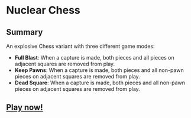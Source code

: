 # Nuclear Chess

## Summary

An explosive Chess variant with three different game modes:
* **Full Blast**: When a capture is made, both pieces and all pieces on adjacent squares are removed from play.
* **Keep Pawns**: When a capture is made, both pieces and all non-pawn pieces on adjacent squares are removed from play.
* **Dead Square**: When a capture is made, both pieces and all non-pawn pieces on adjacent squares are removed from play.

## [Play now!](http://karlb.github.io/nuclearchess/)
